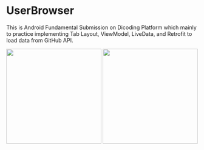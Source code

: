 # UserBrowser
This is Android Fundamental Submission on Dicoding Platform which mainly to practice implementing Tab Layout, ViewModel, LiveData, and Retrofit to load data from GitHub API.

<img src="https://user-images.githubusercontent.com/52805985/227838898-5aee8556-5538-4d43-8f45-dc4502c5787e.png" width=250/>

<img src="https://user-images.githubusercontent.com/52805985/227839061-141f2338-3605-49a3-8f49-b3cad3adb002.png" width=250/>

